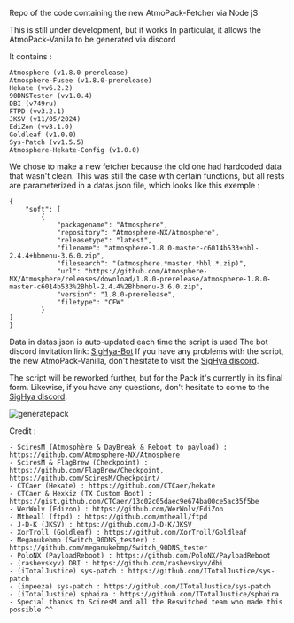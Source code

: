 Repo of the code containing the new AtmoPack-Fetcher via Node jS

This is still under development, but it works
In particular, it allows the AtmoPack-Vanilla to be generated via discord

It contains : 
```
Atmosphere (v1.8.0-prerelease)
Atmosphere-Fusee (v1.8.0-prerelease)
Hekate (vv6.2.2)
90DNSTester (vv1.0.4)
DBI (v749ru)
FTPD (vv3.2.1)
JKSV (v11/05/2024)
EdiZon (vv3.1.0)
Goldleaf (v1.0.0)
Sys-Patch (vv1.5.5)
Atmosphere-Hekate-Config (v1.0.0)
```

We chose to make a new fetcher because the old one had hardcoded data that wasn't clean. This was still the case with certain functions, but all rests are parameterized in a datas.json file, which looks like this exemple :
```
{
    "soft": [
        {
            "packagename": "Atmosphere",
            "repository": "Atmosphere-NX/Atmosphere",
            "releasetype": "latest",
            "filename": "atmosphere-1.8.0-master-c6014b533+hbl-2.4.4+hbmenu-3.6.0.zip",
            "filesearch": "(atmosphere.*master.*hbl.*.zip)",
            "url": "https://github.com/Atmosphere-NX/Atmosphere/releases/download/1.8.0-prerelease/atmosphere-1.8.0-master-c6014b533%2Bhbl-2.4.4%2Bhbmenu-3.6.0.zip",
            "version": "1.8.0-prerelease",
            "filetype": "CFW"
        }
]
}
```
Data in datas.json is auto-updated each time the script is used
The bot discord invitation link: [SigHya-Bot](https://discord.com/oauth2/authorize?client_id=1068239963260452885&permissions=8&scope=bot%20applications.commands)
If you have any problems with the script, the new AtmoPack-Vanilla, don't hesitate to visit the [SigHya discord](https://discord.sighya.fr).

The script will be reworked further, but for the Pack it's currently in its final form.
Likewise, if you have any questions, don't hesitate to come to the [SigHya discord](https://discord.sighya.fr).

![generatepack](https://github.com/user-attachments/assets/5aac3f78-b5d4-4335-b148-02318a136630)

Credit : 

```
- SciresM (Atmosphère & DayBreak & Reboot to payload) : https://github.com/Atmosphere-NX/Atmosphere
- SciresM & FlagBrew (Checkpoint) : https://github.com/FlagBrew/Checkpoint, https://github.com/SciresM/Checkpoint/
- CTCaer (Hekate) : https://github.com/CTCaer/hekate
- CTCaer & Hexkiz (TX Custom Boot) : https://gist.github.com/CTCaer/13c02c05daec9e674ba00ce5ac35f5be
- WerWolv (Edizon) : https://github.com/WerWolv/EdiZon
- Mtheall (ftpd) : https://github.com/mtheall/ftpd
- J-D-K (JKSV) : https://github.com/J-D-K/JKSV
- XorTroll (Goldleaf) : https://github.com/XorTroll/Goldleaf
- Meganukebmp (Switch_90DNS_tester) : https://github.com/meganukebmp/Switch_90DNS_tester
- PoloNX (PayloadReboot) : https://github.com/PoloNX/PayloadReboot
- (rashevskyv) DBI : https://github.com/rashevskyv/dbi
- (iTotalJustice) sys-patch : https://github.com/ITotalJustice/sys-patch
- (impeeza) sys-patch : https://github.com/ITotalJustice/sys-patch
- (iTotalJustice) sphaira : https://github.com/ITotalJustice/sphaira
- Special thanks to SciresM and all the Reswitched team who made this possible ^^
```
